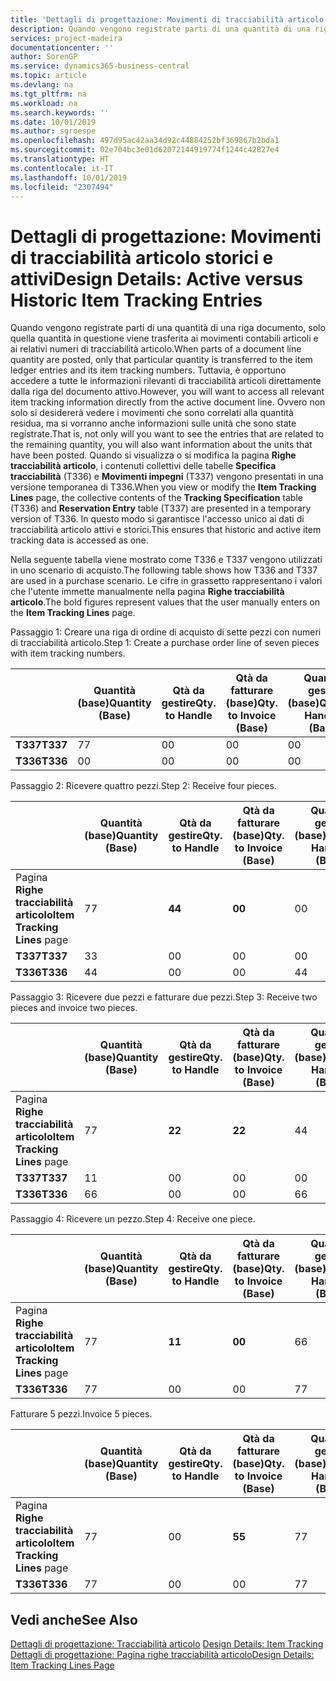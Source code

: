```yaml
---
title: 'Dettagli di progettazione: Movimenti di tracciabilità articolo storici e attivi | Microsoft Docs'
description: Quando vengono registrate parti di una quantità di una riga documento, solo quella quantità in questione viene trasferita ai movimenti contabili articoli e ai relativi numeri di tracciabilità articolo. Tuttavia, è opportuno accedere a tutte le informazioni rilevanti di tracciabilità articoli direttamente dalla riga del documento attivo. Ovvero non solo si desidererà vedere i movimenti che sono correlati alla quantità residua, ma si vorranno anche informazioni sulle unità che sono state registrate. Quando si visualizza o si modifica la pagina **Righe tracciabilità articolo**, i contenuti collettivi delle tabelle **Specifica tracciabilità** (T336) e **Movimenti impegni** (T337) vengono presentati in una versione temporanea di T336. In questo modo si garantisce l'accesso unico ai dati di tracciabilità articolo attivi e storici.
services: project-madeira
documentationcenter: ''
author: SorenGP
ms.service: dynamics365-business-central
ms.topic: article
ms.devlang: na
ms.tgt_pltfrm: na
ms.workload: na
ms.search.keywords: ''
ms.date: 10/01/2019
ms.author: sgroespe
ms.openlocfilehash: 497d95ac42aa34d92c44884252bf369867b2bda1
ms.sourcegitcommit: 02e704bc3e01d62072144919774f1244c42827e4
ms.translationtype: HT
ms.contentlocale: it-IT
ms.lasthandoff: 10/01/2019
ms.locfileid: "2307494"
---
```

# <a name="design-details-active-versus-historic-item-tracking-entries"></a><span data-ttu-id="185a7-107">Dettagli di progettazione: Movimenti di tracciabilità articolo storici e attivi</span><span class="sxs-lookup"><span data-stu-id="185a7-107">Design Details: Active versus Historic Item Tracking Entries</span></span>
<span data-ttu-id="185a7-108">Quando vengono registrate parti di una quantità di una riga documento, solo quella quantità in questione viene trasferita ai movimenti contabili articoli e ai relativi numeri di tracciabilità articolo.</span><span class="sxs-lookup"><span data-stu-id="185a7-108">When parts of a document line quantity are posted, only that particular quantity is transferred to the item ledger entries and its item tracking numbers.</span></span> <span data-ttu-id="185a7-109">Tuttavia, è opportuno accedere a tutte le informazioni rilevanti di tracciabilità articoli direttamente dalla riga del documento attivo.</span><span class="sxs-lookup"><span data-stu-id="185a7-109">However, you will want to access all relevant item tracking information directly from the active document line.</span></span> <span data-ttu-id="185a7-110">Ovvero non solo si desidererà vedere i movimenti che sono correlati alla quantità residua, ma si vorranno anche informazioni sulle unità che sono state registrate.</span><span class="sxs-lookup"><span data-stu-id="185a7-110">That is, not only will you want to see the entries that are related to the remaining quantity, you will also want information about the units that have been posted.</span></span> <span data-ttu-id="185a7-111">Quando si visualizza o si modifica la pagina **Righe tracciabilità articolo**, i contenuti collettivi delle tabelle **Specifica tracciabilità** (T336) e **Movimenti impegni** (T337) vengono presentati in una versione temporanea di T336.</span><span class="sxs-lookup"><span data-stu-id="185a7-111">When you view or modify the **Item Tracking Lines** page, the collective contents of the **Tracking Specification** table (T336) and **Reservation Entry** table (T337) are presented in a temporary version of T336.</span></span> <span data-ttu-id="185a7-112">In questo modo si garantisce l'accesso unico ai dati di tracciabilità articolo attivi e storici.</span><span class="sxs-lookup"><span data-stu-id="185a7-112">This ensures that historic and active item tracking data is accessed as one.</span></span>  

 <span data-ttu-id="185a7-113">Nella seguente tabella viene mostrato come T336 e T337 vengono utilizzati in uno scenario di acquisto.</span><span class="sxs-lookup"><span data-stu-id="185a7-113">The following table shows how T336 and T337 are used in a purchase scenario.</span></span> <span data-ttu-id="185a7-114">Le cifre in grassetto rappresentano i valori che l'utente immette manualmente nella pagina **Righe tracciabilità articolo**.</span><span class="sxs-lookup"><span data-stu-id="185a7-114">The bold figures represent values that the user manually enters on the **Item Tracking Lines** page.</span></span>  

 <span data-ttu-id="185a7-115">Passaggio 1: Creare una riga di ordine di acquisto di sette pezzi con numeri di tracciabilità articolo.</span><span class="sxs-lookup"><span data-stu-id="185a7-115">Step 1: Create a purchase order line of seven pieces with item tracking numbers.</span></span>  

||<span data-ttu-id="185a7-116">**Quantità (base)**</span><span class="sxs-lookup"><span data-stu-id="185a7-116">**Quantity (Base)**</span></span>|<span data-ttu-id="185a7-117">**Qtà da gestire**</span><span class="sxs-lookup"><span data-stu-id="185a7-117">**Qty. to Handle**</span></span>|<span data-ttu-id="185a7-118">**Qtà da fatturare (base)**</span><span class="sxs-lookup"><span data-stu-id="185a7-118">**Qty. to Invoice (Base)**</span></span>|<span data-ttu-id="185a7-119">**Quantità gestita (base)**</span><span class="sxs-lookup"><span data-stu-id="185a7-119">**Quantity Handled (Base)**</span></span>|<span data-ttu-id="185a7-120">**Quantità fatturata (base)**</span><span class="sxs-lookup"><span data-stu-id="185a7-120">**Quantity Invoiced (Base)**</span></span>|  
|-|----------------------------------------------|--------------------------------------------|------------------------------------------------------|-------------------------------------------------------|--------------------------------------------------------|  
|<span data-ttu-id="185a7-121">**T337**</span><span class="sxs-lookup"><span data-stu-id="185a7-121">**T337**</span></span>|<span data-ttu-id="185a7-122">7</span><span class="sxs-lookup"><span data-stu-id="185a7-122">7</span></span>|<span data-ttu-id="185a7-123">0</span><span class="sxs-lookup"><span data-stu-id="185a7-123">0</span></span>|<span data-ttu-id="185a7-124">0</span><span class="sxs-lookup"><span data-stu-id="185a7-124">0</span></span>|<span data-ttu-id="185a7-125">0</span><span class="sxs-lookup"><span data-stu-id="185a7-125">0</span></span>|<span data-ttu-id="185a7-126">0</span><span class="sxs-lookup"><span data-stu-id="185a7-126">0</span></span>|  
|<span data-ttu-id="185a7-127">**T336**</span><span class="sxs-lookup"><span data-stu-id="185a7-127">**T336**</span></span>|<span data-ttu-id="185a7-128">0</span><span class="sxs-lookup"><span data-stu-id="185a7-128">0</span></span>|<span data-ttu-id="185a7-129">0</span><span class="sxs-lookup"><span data-stu-id="185a7-129">0</span></span>|<span data-ttu-id="185a7-130">0</span><span class="sxs-lookup"><span data-stu-id="185a7-130">0</span></span>|<span data-ttu-id="185a7-131">0</span><span class="sxs-lookup"><span data-stu-id="185a7-131">0</span></span>|<span data-ttu-id="185a7-132">0</span><span class="sxs-lookup"><span data-stu-id="185a7-132">0</span></span>|  

 <span data-ttu-id="185a7-133">Passaggio 2: Ricevere quattro pezzi.</span><span class="sxs-lookup"><span data-stu-id="185a7-133">Step 2: Receive four pieces.</span></span>  

||<span data-ttu-id="185a7-134">**Quantità (base)**</span><span class="sxs-lookup"><span data-stu-id="185a7-134">**Quantity (Base)**</span></span>|<span data-ttu-id="185a7-135">**Qtà da gestire**</span><span class="sxs-lookup"><span data-stu-id="185a7-135">**Qty. to Handle**</span></span>|<span data-ttu-id="185a7-136">**Qtà da fatturare (base)**</span><span class="sxs-lookup"><span data-stu-id="185a7-136">**Qty. to Invoice (Base)**</span></span>|<span data-ttu-id="185a7-137">**Quantità gestita (base)**</span><span class="sxs-lookup"><span data-stu-id="185a7-137">**Quantity Handled (Base)**</span></span>|<span data-ttu-id="185a7-138">**Quantità fatturata (base)**</span><span class="sxs-lookup"><span data-stu-id="185a7-138">**Quantity Invoiced (Base)**</span></span>|  
|-|----------------------------------------------|--------------------------------------------|------------------------------------------------------|-------------------------------------------------------|--------------------------------------------------------|  
|<span data-ttu-id="185a7-139">Pagina **Righe tracciabilità articolo**</span><span class="sxs-lookup"><span data-stu-id="185a7-139">**Item Tracking Lines** page</span></span>|<span data-ttu-id="185a7-140">7</span><span class="sxs-lookup"><span data-stu-id="185a7-140">7</span></span>|<span data-ttu-id="185a7-141">**4**</span><span class="sxs-lookup"><span data-stu-id="185a7-141">**4**</span></span>|<span data-ttu-id="185a7-142">**0**</span><span class="sxs-lookup"><span data-stu-id="185a7-142">**0**</span></span>|<span data-ttu-id="185a7-143">0</span><span class="sxs-lookup"><span data-stu-id="185a7-143">0</span></span>|<span data-ttu-id="185a7-144">0</span><span class="sxs-lookup"><span data-stu-id="185a7-144">0</span></span>|  
|<span data-ttu-id="185a7-145">**T337**</span><span class="sxs-lookup"><span data-stu-id="185a7-145">**T337**</span></span>|<span data-ttu-id="185a7-146">3</span><span class="sxs-lookup"><span data-stu-id="185a7-146">3</span></span>|<span data-ttu-id="185a7-147">0</span><span class="sxs-lookup"><span data-stu-id="185a7-147">0</span></span>|<span data-ttu-id="185a7-148">0</span><span class="sxs-lookup"><span data-stu-id="185a7-148">0</span></span>|<span data-ttu-id="185a7-149">0</span><span class="sxs-lookup"><span data-stu-id="185a7-149">0</span></span>|<span data-ttu-id="185a7-150">0</span><span class="sxs-lookup"><span data-stu-id="185a7-150">0</span></span>|  
|<span data-ttu-id="185a7-151">**T336**</span><span class="sxs-lookup"><span data-stu-id="185a7-151">**T336**</span></span>|<span data-ttu-id="185a7-152">4</span><span class="sxs-lookup"><span data-stu-id="185a7-152">4</span></span>|<span data-ttu-id="185a7-153">0</span><span class="sxs-lookup"><span data-stu-id="185a7-153">0</span></span>|<span data-ttu-id="185a7-154">0</span><span class="sxs-lookup"><span data-stu-id="185a7-154">0</span></span>|<span data-ttu-id="185a7-155">4</span><span class="sxs-lookup"><span data-stu-id="185a7-155">4</span></span>|<span data-ttu-id="185a7-156">0</span><span class="sxs-lookup"><span data-stu-id="185a7-156">0</span></span>|  

 <span data-ttu-id="185a7-157">Passaggio 3: Ricevere due pezzi e fatturare due pezzi.</span><span class="sxs-lookup"><span data-stu-id="185a7-157">Step 3: Receive two pieces and invoice two pieces.</span></span>  

||<span data-ttu-id="185a7-158">**Quantità (base)**</span><span class="sxs-lookup"><span data-stu-id="185a7-158">**Quantity (Base)**</span></span>|<span data-ttu-id="185a7-159">**Qtà da gestire**</span><span class="sxs-lookup"><span data-stu-id="185a7-159">**Qty. to Handle**</span></span>|<span data-ttu-id="185a7-160">**Qtà da fatturare (base)**</span><span class="sxs-lookup"><span data-stu-id="185a7-160">**Qty. to Invoice (Base)**</span></span>|<span data-ttu-id="185a7-161">**Quantità gestita (base)**</span><span class="sxs-lookup"><span data-stu-id="185a7-161">**Quantity Handled (Base)**</span></span>|<span data-ttu-id="185a7-162">**Quantità fatturata (base)**</span><span class="sxs-lookup"><span data-stu-id="185a7-162">**Quantity Invoiced (Base)**</span></span>|  
|-|----------------------------------------------|--------------------------------------------|------------------------------------------------------|-------------------------------------------------------|--------------------------------------------------------|  
|<span data-ttu-id="185a7-163">Pagina **Righe tracciabilità articolo**</span><span class="sxs-lookup"><span data-stu-id="185a7-163">**Item Tracking Lines** page</span></span>|<span data-ttu-id="185a7-164">7</span><span class="sxs-lookup"><span data-stu-id="185a7-164">7</span></span>|<span data-ttu-id="185a7-165">**2**</span><span class="sxs-lookup"><span data-stu-id="185a7-165">**2**</span></span>|<span data-ttu-id="185a7-166">**2**</span><span class="sxs-lookup"><span data-stu-id="185a7-166">**2**</span></span>|<span data-ttu-id="185a7-167">4</span><span class="sxs-lookup"><span data-stu-id="185a7-167">4</span></span>|<span data-ttu-id="185a7-168">0</span><span class="sxs-lookup"><span data-stu-id="185a7-168">0</span></span>|  
|<span data-ttu-id="185a7-169">**T337**</span><span class="sxs-lookup"><span data-stu-id="185a7-169">**T337**</span></span>|<span data-ttu-id="185a7-170">1</span><span class="sxs-lookup"><span data-stu-id="185a7-170">1</span></span>|<span data-ttu-id="185a7-171">0</span><span class="sxs-lookup"><span data-stu-id="185a7-171">0</span></span>|<span data-ttu-id="185a7-172">0</span><span class="sxs-lookup"><span data-stu-id="185a7-172">0</span></span>|<span data-ttu-id="185a7-173">0</span><span class="sxs-lookup"><span data-stu-id="185a7-173">0</span></span>|<span data-ttu-id="185a7-174">0</span><span class="sxs-lookup"><span data-stu-id="185a7-174">0</span></span>|  
|<span data-ttu-id="185a7-175">**T336**</span><span class="sxs-lookup"><span data-stu-id="185a7-175">**T336**</span></span>|<span data-ttu-id="185a7-176">6</span><span class="sxs-lookup"><span data-stu-id="185a7-176">6</span></span>|<span data-ttu-id="185a7-177">0</span><span class="sxs-lookup"><span data-stu-id="185a7-177">0</span></span>|<span data-ttu-id="185a7-178">0</span><span class="sxs-lookup"><span data-stu-id="185a7-178">0</span></span>|<span data-ttu-id="185a7-179">6</span><span class="sxs-lookup"><span data-stu-id="185a7-179">6</span></span>|<span data-ttu-id="185a7-180">2</span><span class="sxs-lookup"><span data-stu-id="185a7-180">2</span></span>|  

 <span data-ttu-id="185a7-181">Passaggio 4: Ricevere un pezzo.</span><span class="sxs-lookup"><span data-stu-id="185a7-181">Step 4: Receive one piece.</span></span>  

||<span data-ttu-id="185a7-182">**Quantità (base)**</span><span class="sxs-lookup"><span data-stu-id="185a7-182">**Quantity (Base)**</span></span>|<span data-ttu-id="185a7-183">**Qtà da gestire**</span><span class="sxs-lookup"><span data-stu-id="185a7-183">**Qty. to Handle**</span></span>|<span data-ttu-id="185a7-184">**Qtà da fatturare (base)**</span><span class="sxs-lookup"><span data-stu-id="185a7-184">**Qty. to Invoice (Base)**</span></span>|<span data-ttu-id="185a7-185">**Quantità gestita (base)**</span><span class="sxs-lookup"><span data-stu-id="185a7-185">**Quantity Handled (Base)**</span></span>|<span data-ttu-id="185a7-186">**Quantità fatturata (base)**</span><span class="sxs-lookup"><span data-stu-id="185a7-186">**Quantity Invoiced (Base)**</span></span>|  
|-|----------------------------------------------|--------------------------------------------|------------------------------------------------------|-------------------------------------------------------|--------------------------------------------------------|  
|<span data-ttu-id="185a7-187">Pagina **Righe tracciabilità articolo**</span><span class="sxs-lookup"><span data-stu-id="185a7-187">**Item Tracking Lines** page</span></span>|<span data-ttu-id="185a7-188">7</span><span class="sxs-lookup"><span data-stu-id="185a7-188">7</span></span>|<span data-ttu-id="185a7-189">**1**</span><span class="sxs-lookup"><span data-stu-id="185a7-189">**1**</span></span>|<span data-ttu-id="185a7-190">**0**</span><span class="sxs-lookup"><span data-stu-id="185a7-190">**0**</span></span>|<span data-ttu-id="185a7-191">6</span><span class="sxs-lookup"><span data-stu-id="185a7-191">6</span></span>|<span data-ttu-id="185a7-192">2</span><span class="sxs-lookup"><span data-stu-id="185a7-192">2</span></span>|  
|<span data-ttu-id="185a7-193">**T336**</span><span class="sxs-lookup"><span data-stu-id="185a7-193">**T336**</span></span>|<span data-ttu-id="185a7-194">7</span><span class="sxs-lookup"><span data-stu-id="185a7-194">7</span></span>|<span data-ttu-id="185a7-195">0</span><span class="sxs-lookup"><span data-stu-id="185a7-195">0</span></span>|<span data-ttu-id="185a7-196">0</span><span class="sxs-lookup"><span data-stu-id="185a7-196">0</span></span>|<span data-ttu-id="185a7-197">7</span><span class="sxs-lookup"><span data-stu-id="185a7-197">7</span></span>|<span data-ttu-id="185a7-198">2</span><span class="sxs-lookup"><span data-stu-id="185a7-198">2</span></span>|  

 <span data-ttu-id="185a7-199">Fatturare 5 pezzi.</span><span class="sxs-lookup"><span data-stu-id="185a7-199">Invoice 5 pieces.</span></span>  

||<span data-ttu-id="185a7-200">**Quantità (base)**</span><span class="sxs-lookup"><span data-stu-id="185a7-200">**Quantity (Base)**</span></span>|<span data-ttu-id="185a7-201">**Qtà da gestire**</span><span class="sxs-lookup"><span data-stu-id="185a7-201">**Qty. to Handle**</span></span>|<span data-ttu-id="185a7-202">**Qtà da fatturare (base)**</span><span class="sxs-lookup"><span data-stu-id="185a7-202">**Qty. to Invoice (Base)**</span></span>|<span data-ttu-id="185a7-203">**Quantità gestita (base)**</span><span class="sxs-lookup"><span data-stu-id="185a7-203">**Quantity Handled (Base)**</span></span>|<span data-ttu-id="185a7-204">**Quantità fatturata (base)**</span><span class="sxs-lookup"><span data-stu-id="185a7-204">**Quantity Invoiced (Base)**</span></span>|  
|-|----------------------------------------------|--------------------------------------------|------------------------------------------------------|-------------------------------------------------------|--------------------------------------------------------|  
|<span data-ttu-id="185a7-205">Pagina **Righe tracciabilità articolo**</span><span class="sxs-lookup"><span data-stu-id="185a7-205">**Item Tracking Lines** page</span></span>|<span data-ttu-id="185a7-206">7</span><span class="sxs-lookup"><span data-stu-id="185a7-206">7</span></span>|<span data-ttu-id="185a7-207">0</span><span class="sxs-lookup"><span data-stu-id="185a7-207">0</span></span>|<span data-ttu-id="185a7-208">**5**</span><span class="sxs-lookup"><span data-stu-id="185a7-208">**5**</span></span>|<span data-ttu-id="185a7-209">7</span><span class="sxs-lookup"><span data-stu-id="185a7-209">7</span></span>|<span data-ttu-id="185a7-210">2</span><span class="sxs-lookup"><span data-stu-id="185a7-210">2</span></span>|  
|<span data-ttu-id="185a7-211">**T336**</span><span class="sxs-lookup"><span data-stu-id="185a7-211">**T336**</span></span>|<span data-ttu-id="185a7-212">7</span><span class="sxs-lookup"><span data-stu-id="185a7-212">7</span></span>|<span data-ttu-id="185a7-213">0</span><span class="sxs-lookup"><span data-stu-id="185a7-213">0</span></span>|<span data-ttu-id="185a7-214">0</span><span class="sxs-lookup"><span data-stu-id="185a7-214">0</span></span>|<span data-ttu-id="185a7-215">7</span><span class="sxs-lookup"><span data-stu-id="185a7-215">7</span></span>|<span data-ttu-id="185a7-216">7</span><span class="sxs-lookup"><span data-stu-id="185a7-216">7</span></span>|  

## <a name="see-also"></a><span data-ttu-id="185a7-217">Vedi anche</span><span class="sxs-lookup"><span data-stu-id="185a7-217">See Also</span></span>  
 <span data-ttu-id="185a7-218">[Dettagli di progettazione: Tracciabilità articolo](design-details-item-tracking.md) </span><span class="sxs-lookup"><span data-stu-id="185a7-218">[Design Details: Item Tracking](design-details-item-tracking.md) </span></span>  
 [<span data-ttu-id="185a7-219">Dettagli di progettazione: Pagina righe tracciabilità articolo</span><span class="sxs-lookup"><span data-stu-id="185a7-219">Design Details: Item Tracking Lines Page</span></span>](design-details-item-tracking-lines-window.md)
